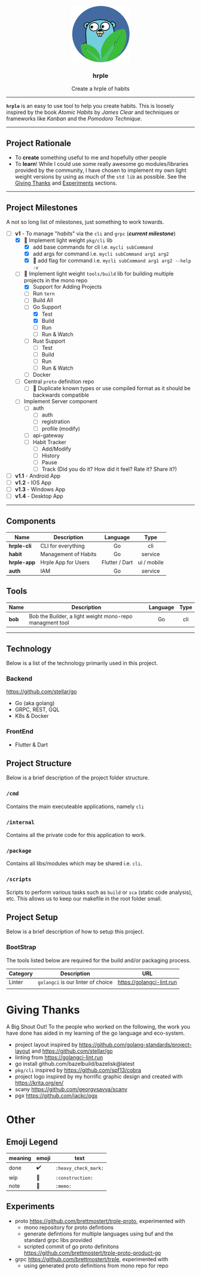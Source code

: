 <!-- trunk-ignore(markdownlint/MD041) -->
<p align="center">
  <img alt="golangci-lint logo" src="assets/hrple-go-logo.png" height="150" />
  <h3 align="center">hrple</h3>
  <p align="center">Create a hrple of habits</p>
</p>

---

**`hrple`** is an easy to use tool to help you create habits. This is loosely inspired by the book _Atomic Habits_ by _James Clear_ and techniques or frameworks like _Kanban_ and the _Pomodoro Technique_.

---

## Project Rationale

- To **create** something useful to me and hopefully other people
- To **learn**! While I could use some really awesome go modules/libraries provided by the community, I have chosen to implement my own light weight versions by using as much of the `std lib` as possible. See the [Giving Thanks](#giving-thanks) and [Experiments](#experiments) sections.

---
## Project Milestones

A not so long list of milestones, just something to work towards.

- [ ] **v1** - To manage "_habits_" via the `cli` and `grpc` (**_current milestone_**)
  - [x] :construction: Implement light weight `pkg/cli` lib
    - [x] add base commands for cli i.e. `mycli subCommand`
    - [x] add args for command i.e. `mycli subCommand arg1 arg2`
    - [x] :construction: add flag for command i.e. `mycli subCommand arg1 arg2 --help -v`
  - [ ] :construction: Implement light weight `tools/build` lib for building multiple projects in the mono repo
    - [x] Support for Adding Projects
    - [ ] Run `tern`
    - [ ] Build All
    - [ ] Go Support
      - [x] Test
      - [x] Build
      - [ ] Run
      - [ ] Run & Watch
    - [ ] Rust Support
      - [ ] Test
      - [ ] Build
      - [ ] Run
      - [ ] Run & Watch
    - [ ] Docker
  - [ ] Central `proto` definition repo
    - [ ] :memo: Duplicate known types or use compiled format as it should be backwards compatible
  - [ ] Implement Server component
    - [ ] auth
      - [ ] auth
      - [ ] registration
      - [ ] profile (modify)
    - [ ] api-gateway
    - [ ] Habit Tracker
      - [ ] Add/Modify
      - [ ] History
      - [ ] Pause
      - [ ] Track (Did you do it? How did it feel? Rate it? Share it?)
- [ ] **v1.1** - Android App
- [ ] **v1.2** - IOS App
- [ ] **v1.3** - Windows App
- [ ] **v1.4** - Desktop App

---
## Components

| Name          | Description          |    Language    |    Type     |
| ------------- | -------------------- | :------------: | :---------: |
| **hrple-cli** | CLI for everything   |       Go       |     cli     |
| **habit**     | Management of Habits |       Go       |   service   |
| **hrple-app** | Hrple App for Users  | Flutter / Dart | ui / mobile |
| **auth**      | IAM                  |       Go       |   service   |

## Tools

| Name    | Description                                              | Language | Type  |
| ------- | -------------------------------------------------------- | :------: | :---: |
| **bob** | Bob the Builder, a light weight mono-repo managment tool |    Go    |  cli  |

---

## Technology

Below is a list of the technology primarily used in this project.

### Backend

https://github.com/stellar/go

- Go (aka golang)
- GRPC, REST, GQL
- K8s & Docker

### FrontEnd

- Flutter & Dart

## Project Structure

Below is a brief description of the project folder structure.

### `/cmd`

Contains the main executeable applications, namely `cli`

### `/internal`

Contains all the private code for this application to work.

### `/package`

Contains all libs/modules which may be shared i.e. `cli`.

### `/scripts`

Scripts to perform various tasks such as `build` or `sca` (static code analysis), etc. This allows us to keep our makefile in the root folder small.

## Project Setup

Below is a brief description of how to setup this project.

### BootStrap

The tools listed below are required for the build and/or packaging process.

| Category | Description                        | URL                       |
| -------- | ---------------------------------- | ------------------------- |
| Linter   | `golangci` is our linter of choice | https://golangci-lint.run |
|          |                                    |                           |

# Giving Thanks

A Big Shout Out! To the people who worked on the following, the work you have done has aided in my learning of the go language and eco-system.

- project layout inspired by <https://github.com/golang-standards/project-layout> and <https://github.com/stellar/go>
- linting from <https://golangci-lint.run>
- go install github.com/bazelbuild/bazelisk@latest
- `pkg/cli` inspired by <https://github.com/spf13/cobra>
- project logo inspired by my horrific graphic design and created with <https://krita.org/en/>
- scany <https://github.com/georgysavva/scany>
- pgx <https://github.com/jackc/pgx>

# Other

## Emoji Legend

| meaning | emoji              | text                 |
| ------- | ------------------ | -------------------- |
| done    | :heavy_check_mark: | `:heavy_check_mark:` |
| wip     | :construction:     | `:construction:`     |
| note    | :memo:             | `:memo:`             |

## Experiments

- proto <https://github.com/brettmostert/trple-proto>, experimented with
  - mono repository for proto defintions
  - generate defintions for multiple languages using buf and the standard grpc libs provided
  - scripted commit of go proto definitons <https://github.com/brettmostert/trple-proto-product-go>
- grpc <https://github.com/brettmostert/trple>, experimented with
  - using generated proto definitions from mono repo for repo

